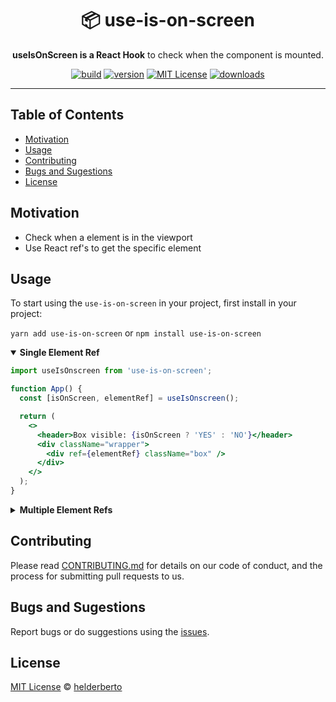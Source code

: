 <div align="center">
  <h1>📦 use-is-on-screen</h1>

  <p><strong>useIsOnScreen is a React Hook</strong> to check when the component is mounted.</p>

<!-- prettier-ignore-start -->
[![build][build-badge]][build]
[![version][version-badge]][package]
[![MIT License][license-badge]][license]
[![downloads][downloads-badge]][npmtrends]
<!-- prettier-ignore-end -->

</div>

---

## Table of Contents

<!-- START doctoc generated TOC please keep comment here to allow auto update -->
<!-- DON'T EDIT THIS SECTION, INSTEAD RE-RUN doctoc TO UPDATE -->

- [Motivation](#motivation)
- [Usage](#usage)
- [Contributing](#contributing)
- [Bugs and Sugestions](#bugs-and-sugestions)
- [License](#license)

<!-- END doctoc generated TOC please keep comment here to allow auto update -->

## Motivation

- Check when a element is in the viewport
- Use React ref's to get the specific element

## Usage

To start using the `use-is-on-screen` in your project, first install in your project:

`yarn add use-is-on-screen` or `npm install use-is-on-screen`

<details open>
<summary><strong>Single Element Ref</strong></summary>

```jsx
import useIsOnscreen from 'use-is-on-screen';

function App() {
  const [isOnScreen, elementRef] = useIsOnscreen();

  return (
    <>
      <header>Box visible: {isOnScreen ? 'YES' : 'NO'}</header>
      <div className="wrapper">
        <div ref={elementRef} className="box" />
      </div>
    </>
  );
}
```

</details>

<details>
<summary><strong>Multiple Element Refs</strong></summary>

```jsx
import useIsOnscreen from 'use-is-on-screen';

function App() {
  const [isFirstOnScreen, firstElementRef] = useIsOnscreen();
  const [isSecondOnScreen, secondElementRef] = useIsOnscreen();

  return (
    <>
      <header>
        First box visible: {isFirstOnScreen ? 'YES' : 'NO'}
        <br />
        Second box visible: {isSecondOnScreen ? 'YES' : 'NO'}
      </header>
      <div className="wrapper">
        <div ref={firstElementRef} className="first box" />
        <div ref={secondElementRef} className="second box" />
      </div>
    </>
  );
}
```

</details>

## Contributing

Please read [CONTRIBUTING.md](CONTRIBUTING.md) for details on our code of conduct, and the process for submitting pull requests to us.

## Bugs and Sugestions

Report bugs or do suggestions using the [issues](https://github.com/helderberto/use-is-on-screen/issues).

## License

[MIT License](LICENSE) © [helderberto](https://helderberto.com)

<!-- prettier-ignore-start -->
[version-badge]: https://img.shields.io/npm/v/use-is-on-screen.svg?style=flat-square
[package]: https://www.npmjs.com/package/use-is-on-screen
[downloads-badge]: https://img.shields.io/npm/dm/use-is-on-screen.svg?style=flat-square
[npmtrends]: http://www.npmtrends.com/use-is-on-screen
[license-badge]: https://img.shields.io/npm/l/use-is-on-screen.svg?style=flat-square
[license]: https://github.com/helderberto/use-is-on-screen/blob/master/LICENSE
[build]: https://github.com/helderberto/use-is-on-screen/actions
[build-badge]: https://github.com/helderberto/use-is-on-screen/actions/workflows/ci.yml/badge.svg
<!-- prettier-ignore-end -->
